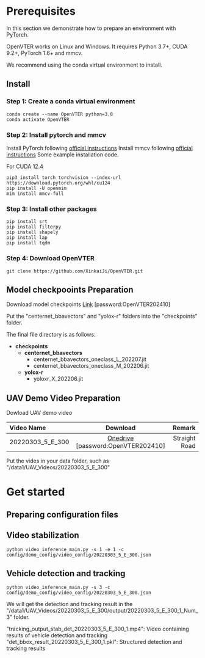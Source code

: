 # Prerequisites
In this section we demonstrate how to prepare an environment with PyTorch.

OpenVTER works on Linux and Windows. It requires Python 3.7+, CUDA 9.2+, PyTorch 1.6+ and mmcv.

We recommend using the conda virtual environment to install.
## Install
### Step 1: Create a conda virtual environment
```
conda create --name OpenVTER python=3.8
conda activate OpenVTER
```
### Step 2: Install pytorch and mmcv

Install PyTorch following [official instructions](https://pytorch.org/get-started/locally/) 
Install mmcv following [official instructions](https://github.com/open-mmlab/mmcv)
Some example installation code.

For CUDA 12.4
```
pip3 install torch torchvision --index-url https://download.pytorch.org/whl/cu124
pip install -U openmim
mim install mmcv-full
```

### Step 3: Install other packages
```
pip install srt
pip install filterpy
pip install shapely
pip install lap
pip install tqdm
```

### Step 4: Download OpenVTER
```
git clone https://github.com/XinkaiJi/OpenVTER.git
```

## Model checkpooints Preparation
Download model checkpoints [Link](https://1drv.ms/f/s!AgYoU6qx6kykhc1834iwdhxaRuP83A?e=5yHuei) [password:OpenVTER202410]

Put the "centernet_bbavectors" and "yolox-r" folders into the "checkpoints" folder.

The final file directory is as follows:

- **checkpoints**
  - **centernet_bbavectors**
    - centernet_bbavectors_oneclass_L_202207.jit
    - centernet_bbavectors_oneclass_M_202206.jit
  - **yolox-r**
    - yoloxr_X_202206.jit


## UAV Demo Video Preparation
Dowload UAV demo video 

| Video Name        |                                         Download                                         | Remark |
|:------------------|:----------------------------------------------------------------------------------------:|-------:|
| 20220303_5_E_300  | [Onedrive](https://1drv.ms/f/s!AgYoU6qx6kykhc4D_3dC7ddo0nFR2Q) [password:OpenVTER202410] | Straight Road |

Put the vides in your data folder, such as "/data1/UAV_Videos/20220303_5_E_300"

# Get started
## Preparing configuration files




## Video stabilization
```
python video_inference_main.py -s 1 -e 1 -c config/demo_config/video_config/20220303_5_E_300.json
```
## Vehicle detection and tracking
```
python video_inference_main.py -s 3 -c config/demo_config/video_config/20220303_5_E_300.json
```
We will get the detection and tracking result in the "/data1/UAV_Videos/20220303_5_E_300/output/20220303_5_E_300_1_Num_3" folder.

"tracking_output_stab_det_20220303_5_E_300_1.mp4": Video containing results of vehicle detection and tracking
"det_bbox_result_20220303_5_E_300_1.pkl": Structured detection and tracking results